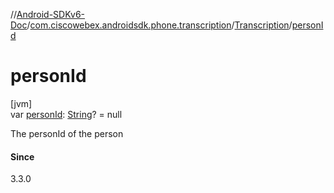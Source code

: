//[Android-SDKv6-Doc](../../../index.md)/[com.ciscowebex.androidsdk.phone.transcription](../index.md)/[Transcription](index.md)/[personId](person-id.md)

# personId

[jvm]\
var [personId](person-id.md): [String](https://kotlinlang.org/api/latest/jvm/stdlib/kotlin/-string/index.html)? = null

The personId of the person

#### Since

3.3.0
